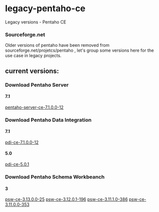 # legacy-pentaho-ce
Legacy versions - Pentaho CE

### Sourceforge.net 
Older versions of pentaho have been removed from sourceforge.net/projetcs/pentaho , let's group some versions here for the use case in legacy projects.

## current versions:

### Download Pentaho Server
#### 7.1 
[pentaho-server-ce-7.1.0.0-12](https://github.com/ambientelivre/legacy-pentaho-ce/releases/download/7.1.0.0-12/pentaho-server-ce-7.1.0.0-12.zip) 

### Download Pentaho Data Integration
#### 7.1 
[pdi-ce-7.1.0.0-12](https://github.com/ambientelivre/legacy-pentaho-ce/releases/download/pdi-ce-7.1.0.0-12/pdi-ce-7.1.0.0-12.zip) 

#### 5.0
[pdi-ce-5.0.1](https://github.com/ambientelivre/legacy-pentaho-ce/releases/download/pdi-ce-5.0.1/pdi-ce-5.0.1-stable.zip) 

### Download Pentaho Schema Workbeanch
#### 3

[psw-ce-3.13.0.0-25](https://github.com/ambientelivre/legacy-pentaho-ce/releases/download/psw-ce-3.13.0.0-25/psw-ce-3.13.0.0-25.zip) 
[psw-ce-3.12.0.1-196](https://github.com/ambientelivre/legacy-pentaho-ce/releases/download/psw-ce-3.12.0.1-196/psw-ce-3.12.0.1-196.zip) 
[psw-ce-3.11.1.0-386](https://github.com/ambientelivre/legacy-pentaho-ce/releases/download/psw-ce-3.11.1/psw-ce-3.11.1.0-386.zip) 
[psw-ce-3.11.0.0-353](https://github.com/ambientelivre/legacy-pentaho-ce/releases/download/psw-ce-3.11.0.0-353/psw-ce-3.11.0.0-353.zip) 



